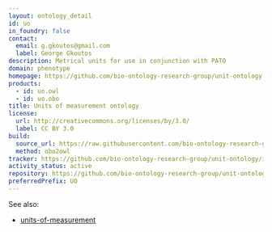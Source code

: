 ```yaml
---
layout: ontology_detail
id: uo
in_foundry: false
contact:
  email: g.gkoutos@gmail.com
  label: George Gkoutos
description: Metrical units for use in conjunction with PATO
domain: phenotype
homepage: https://github.com/bio-ontology-research-group/unit-ontology
products:
  - id: uo.owl
  - id: uo.obo
title: Units of measurement ontology
license:
  url: http://creativecommons.org/licenses/by/3.0/
  label: CC BY 3.0
build:
  source_url: https://raw.githubusercontent.com/bio-ontology-research-group/unit-ontology/master/unit.obo
  method: obo2owl
tracker: https://github.com/bio-ontology-research-group/unit-ontology/issues
activity_status: active
repository: https://github.com/bio-ontology-research-group/unit-ontology
preferredPrefix: UO
---
```


See also:

 * [units-of-measurement](https://units-of-measurement.org/)
